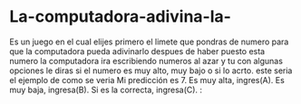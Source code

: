 # La-computadora-adivina-la-
Es un juego en el cual elijes primero el limete que pondras de numero para que la computadora pueda  adivinarlo
despues de haber puesto esta numero la computadora ira escribiendo numeros al azar y tu con algunas opciones le diras si el numero es muy alto, muy bajo o si lo acrto. este seria el ejemplo de como se veria
Mi predicción es 7.  Es muy alta, ingres(A).  Es muy baja, ingresa(B).  Si es la correcta, ingresa(C). :  

